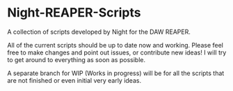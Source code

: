 # Night-REAPER-Scripts
A collection of scripts developed by Night for the DAW REAPER.

All of the current scripts should be up to date now and working.  Please feel free to make changes and point out issues, or contribute new ideas!  I will try to get around to everything as soon as possible.

A separate branch for WIP (Works in progress) will be for all the scripts that are not finished or even initial very early ideas.
